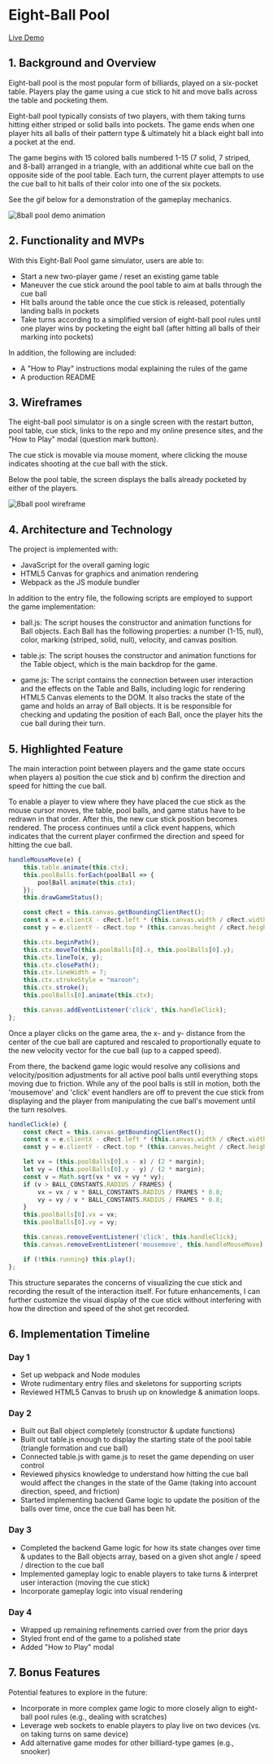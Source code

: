 # Eight-Ball Pool

[Live Demo](https://emikyu.github.io/8ball_pool/)

## 1. Background and Overview

Eight-ball pool is the most popular form of billiards, played on a six-pocket table. Players play the game using a cue stick to hit and move balls across the table and pocketing them.

Eight-ball pool typically consists of two players, with them taking turns hitting either striped or solid balls into pockets. The game ends when one player hits all balls of their pattern type & ultimately hit a black eight ball into a pocket at the end.

The game begins with 15 colored balls numbered 1-15 (7 solid, 7 striped, and 8-ball) arranged in a triangle, with an additional white cue ball on the opposite side of the pool table. Each turn, the current player attempts to use the cue ball to hit balls of their color into one of the six pockets.

See the gif below for a demonstration of the gameplay mechanics.

![8ball pool demo animation](/8-ball_demonstration.gif)

## 2. Functionality and MVPs

With this Eight-Ball Pool game simulator, users are able to:

* Start a new two-player game / reset an existing game table
* Maneuver the cue stick around the pool table to aim at balls through the cue ball
* Hit balls around the table once the cue stick is released, potentially landing balls in pockets
* Take turns according to a simplified version of eight-ball pool rules until one player wins by pocketing the eight ball (after hitting all balls of their marking into pockets)

In addition, the following are included:

* A "How to Play" instructions modal explaining the rules of the game
* A production README

## 3. Wireframes

The eight-ball pool simulator is on a single screen with the restart button, pool table, cue stick, links to the repo and my online presence sites, and the "How to Play" modal (question mark button).

The cue stick is movable via mouse moment, where clicking the mouse indicates shooting at the cue ball with the stick.

Below the pool table, the screen displays the balls already pocketed by either of the players.

![8ball pool wireframe](/final_wireframe.png)

## 4. Architecture and Technology

The project is implemented with:
* JavaScript for the overall gaming logic
* HTML5 Canvas for graphics and animation rendering
* Webpack as the JS module bundler

In addition to the entry file, the following scripts are employed to support the game implementation:
* ball.js: The script houses the constructor and animation functions for Ball objects. Each Ball has the following properties: a number (1-15, null), color, marking (striped, solid, null), velocity, and canvas position.

* table.js: The script houses the constructor and animation functions for the Table object, which is the main backdrop for the game.

* game.js: The script contains the connection between user interaction and the effects on the Table and Balls, including logic for rendering HTML5 Canvas elements to the DOM. It also tracks the state of the game and holds an array of Ball objects. It is be responsible for checking and updating the position of each Ball, once the player hits the cue ball during their turn.

## 5. Highlighted Feature
The main interaction point between players and the game state occurs when players a) position the cue stick and b) confirm the direction and speed for hitting the cue ball.

To enable a player to view where they have placed the cue stick as the mouse cursor moves, the table, pool balls, and game status have to be redrawn in that order. After this, the new cue stick position becomes rendered. The process continues until a click event happens, which indicates that the current player confirmed the direction and speed for hitting the cue ball.

```javascript
handleMouseMove(e) {
    this.table.animate(this.ctx);
    this.poolBalls.forEach(poolBall => {
        poolBall.animate(this.ctx);
    });
    this.drawGameStatus();

    const cRect = this.canvas.getBoundingClientRect();
    const x = e.clientX - cRect.left * (this.canvas.width / cRect.width);
    const y = e.clientY - cRect.top * (this.canvas.height / cRect.height);

    this.ctx.beginPath();
    this.ctx.moveTo(this.poolBalls[0].x, this.poolBalls[0].y);
    this.ctx.lineTo(x, y);
    this.ctx.closePath();
    this.ctx.lineWidth = 7;
    this.ctx.strokeStyle = "maroon";
    this.ctx.stroke();
    this.poolBalls[0].animate(this.ctx);

    this.canvas.addEventListener('click', this.handleClick);
};
```

Once a player clicks on the game area, the x- and y- distance from the center of the cue ball are captured and rescaled to proportionally equate to the new velocity vector for the cue ball (up to a capped speed).

From there, the backend game logic would resolve any collisions and velocity/position adjustments for all active pool balls until everything stops moving due to friction. While any of the pool balls is still in motion, both the 'mousemove' and 'click' event handlers are off to prevent the cue stick from displaying and the player from manipulating the cue ball's movement until the turn resolves.

```javascript
handleClick(e) {
    const cRect = this.canvas.getBoundingClientRect();
    const x = e.clientX - cRect.left * (this.canvas.width / cRect.width);
    const y = e.clientY - cRect.top * (this.canvas.height / cRect.height);

    let vx = (this.poolBalls[0].x - x) / (2 * margin);
    let vy = (this.poolBalls[0].y - y) / (2 * margin);
    const v = Math.sqrt(vx * vx + vy * vy);
    if (v > BALL_CONSTANTS.RADIUS / FRAMES) {
        vx = vx / v * BALL_CONSTANTS.RADIUS / FRAMES * 0.8;
        vy = vy / v * BALL_CONSTANTS.RADIUS / FRAMES * 0.8;
    }
    this.poolBalls[0].vx = vx;
    this.poolBalls[0].vy = vy;

    this.canvas.removeEventListener('click', this.handleClick);
    this.canvas.removeEventListener('mousemove', this.handleMouseMove);

    if (!this.running) this.play();
};
```

This structure separates the concerns of visualizing the cue stick and recording the result of the interaction itself. For future enhancements, I can further customize the visual display of the cue stick without interfering with how the direction and speed of the shot get recorded.

## 6. Implementation Timeline

### Day 1
- Set up webpack and Node modules
- Wrote rudimentary entry files and skeletons for supporting scripts
- Reviewed HTML5 Canvas to brush up on knowledge & animation loops.

### Day 2
- Built out Ball object completely (constructor & update functions)
- Built out table.js enough to display the starting state of the pool table (triangle formation and cue ball)
- Connected table.js with game.js to reset the game depending on user control
- Reviewed physics knowledge to understand how hitting the cue ball would affect the changes in the state of the Game (taking into account direction, speed, and friction)
- Started implementing backend Game logic to update the position of the balls over time, once the cue ball has been hit.

### Day 3
- Completed the backend Game logic for how its state changes over time & updates to the Ball objects array, based on a given shot angle / speed / direction to the cue ball
- Implemented gameplay logic to enable players to take turns & interpret user interaction (moving the cue stick)
- Incorporate gameplay logic into visual rendering

### Day 4
- Wrapped up remaining refinements carried over from the prior days
- Styled front end of the game to a polished state
- Added "How to Play" modal

## 7. Bonus Features

Potential features to explore in the future:
* Incorporate in more complex game logic to more closely align to eight-ball pool rules (e.g., dealing with scratches)
* Leverage web sockets to enable players to play live on two devices (vs. on taking turns on same device)
* Add alternative game modes for other billiard-type games (e.g., snooker)
